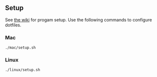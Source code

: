 ## Setup
See [the wiki](https://github.com/jessemillar/dotfiles/wiki) for progam setup. Use the following commands to configure dotfiles.

### Mac
```
./mac/setup.sh
```

### Linux
```
./linux/setup.sh
```
